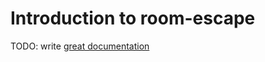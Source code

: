 # Introduction to room-escape

TODO: write [great documentation](http://jacobian.org/writing/great-documentation/what-to-write/)
